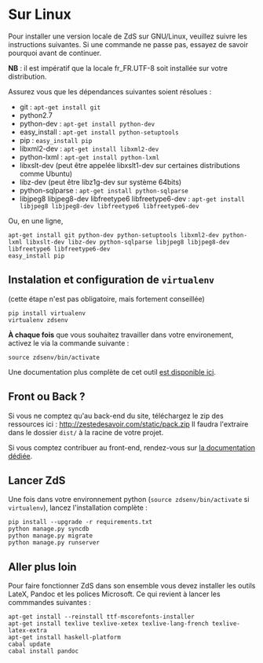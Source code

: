 # Sur Linux

Pour installer une version locale de ZdS sur GNU/Linux, veuillez suivre les instructions suivantes.
Si une commande ne passe pas, essayez de savoir pourquoi avant de continuer.

**NB** : il est impératif que la locale fr_FR.UTF-8 soit installée sur votre distribution.

Assurez vous que les dépendances suivantes soient résolues :
- git : `apt-get install git`
- python2.7
- python-dev : `apt-get install python-dev`
- easy_install : `apt-get install python-setuptools`
- pip : `easy_install pip`
- libxml2-dev : `apt-get install libxml2-dev`
- python-lxml : `apt-get install python-lxml`
- libxslt-dev (peut être appelée libxslt1-dev sur certaines distributions comme Ubuntu)
- libz-dev (peut être libz1g-dev sur système 64bits)
- python-sqlparse : `apt-get install python-sqlparse`
- libjpeg8 libjpeg8-dev libfreetype6 libfreetype6-dev : `apt-get install libjpeg8 libjpeg8-dev libfreetype6 libfreetype6-dev`

Ou, en une ligne,

```console
apt-get install git python-dev python-setuptools libxml2-dev python-lxml libxslt-dev libz-dev python-sqlparse libjpeg8 libjpeg8-dev libfreetype6 libfreetype6-dev
easy_install pip
```

## Instalation et configuration de `virtualenv`

(cette étape n'est pas obligatoire, mais fortement conseillée)

```console
pip install virtualenv
virtualenv zdsenv
```

**À chaque fois** que vous souhaitez travailler dans votre environement, activez le via la commande suivante :

```console
source zdsenv/bin/activate
```

Une documentation plus complète de cet outil [est disponible ici](http://docs.python-guide.org/en/latest/dev/virtualenvs/).

## Front ou Back ?

Si vous ne comptez qu'au back-end du site, téléchargez le zip des ressources ici : http://zestedesavoir.com/static/pack.zip
Il faudra l'extraire dans le dossier `dist/` à la racine de votre projet.

Si vous comptez contribuer au front-end, rendez-vous sur [la documentation dédiée](gulp.md).


## Lancer ZdS

Une fois dans votre environnement python (`source zdsenv/bin/activate` si `virtualenv`), lancez l'installation complète :

```console
pip install --upgrade -r requirements.txt
python manage.py syncdb
python manage.py migrate
python manage.py runserver
```

## Aller plus loin

Pour faire fonctionner ZdS dans son ensemble vous devez installer les outils LateX, Pandoc et les polices Microsoft. Ce qui revient à lancer les commmandes suivantes :

```console
apt-get install --reinstall ttf-mscorefonts-installer
apt-get install texlive texlive-xetex texlive-lang-french texlive-latex-extra
apt-get install haskell-platform
cabal update
cabal install pandoc
```
